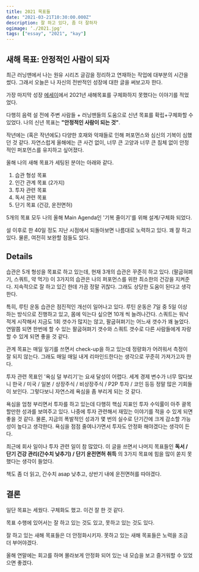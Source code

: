 ```yaml
---
title: 2021 목표들
date: "2021-03-21T10:30:00.000Z"
description: 잘 하고 있다, 좀 더 잘하자
ogimage: ‘./2021.jpg'
tags: ["essay", "2021", "kay"]
---
```


## 새해 목표: 안정적인 사람이 되자

최근 러닝맨에서 나는 원유 시리즈 글감을 정리하고 연재하는 작업에 대부분의 시간을 썼다. 그래서 오늘은 나 자신의 전반적인 성장에 대한 글을 써보고자 한다.

가장 마지막 성장 [에세이](https://www.learningman.co/adieu2020/)에서 2021년 새해목표를 구체화하지 못했다는 이야기를 적었었다. 

다행히 음력 설 전에 주변 사람들 + 러닝맨들의 도움으로 신년 목표를 확립+구체화할 수 있었다. 나의 신년 목표는 **"안정적인 사람이 되는 것"**.

작년에는 (혹은 작년에도) 다양한 호재와 악재들로 인해 퍼포먼스와 심신의 기복이 심했던 것 같다. 자연스럽게 올해에는 큰 사건 없이, 너무 큰 고양과 너무 큰 침체 없이 안정적인 퍼포먼스를 유지하고 싶어졌다.

올해 나의 새해 목표가 세팅된 분야는 아래와 같다.

1. 습관 형성 목표
2. 인간 관계 목표 (2가지)
3. 투자 관련 목표
4. 독서 관련 목표
5. 단기 목표 (건강, 운전면허)

5개의 목표 모두 나의 올해 Main Agenda인 '기복 줄이기'를 위해 설계/구체화 되었다.

설 이후로 한 40일 정도 지난 시점에서 되돌아보면 나름대로 노력하고 있다. 꽤 잘 하고 있다. 물론, 여전히 보완할 점들도 있다.

## Details

습관은 5개 형성을 목표로 하고 있는데, 현재 3개의 습관은 꾸준히 하고 있다. (팔굽혀펴기, 스쿼트, 약 먹기) 이 3가지의 습관은 나의 퍼포먼스를 위한 최소한의 건강을 지켜준다. 지속적으로 잘 하고 있긴 한데 가끔 정말 귀찮다. 그래도 상당한 도움이 된다고 생각한다.

특히, 루틴 운동 습관은 점진적인 개선이 일어나고 있다. 루틴 운동은 7일 중 5일 이상 하는 방식으로 진행하고 있고, 몸에 익는다 싶으면 10개 씩 늘려나간다. 스쿼트는 워낙 적게 시작해서 지금도 1회 갯수가 많지는 않고, 팔굽혀펴기는 어느새 갯수가 꽤 늘었다. 연말쯤 되면 한번에 할 수 있는 팔굽혀펴기 갯수와 스쿼트 갯수로 다른 사람들에게 자랑할 수 있게 되면 좋을 것 같다.

관계 목표는 매일 일기를 쓰면서 check-up을 하고 있는데 정량화가 어려워서 측정이 잘 되지 않는다. 그래도 매일 매일 내게 리마인드한다는 생각으로 꾸준히 가져가고자 한다.

투자 관련 목표인 '욕심 덜 부리기'는 요새 달성이 어렵다. 세계 경제 변수가 너무 많다보니 한국 / 미국 / 일본 / 상장주식 / 비상장주식 / P2P 투자 / 코인 등등 정말 많은 기회들이 보인다. 그렇다보니 자연스레 욕심을 좀 부리게 되는 것 같다. 

욕심을 엄청 부리면서 투자를 하고 있는데 다행히 핵심 지표인 투자 수익률이 아주 괄목할만한 성과를 보여주고 있다. 나중에 투자 관련해서 재밌는 이야기를 적을 수 있게 되면 좋을 것 같다. 물론, 지금의 폭발적인 성과가 몇 번의 실수로 단기간에 크게 감소할 가능성이 높다고 생각한다. 욕심을 점점 줄여나가면서 투자도 안정화 해야겠다는 생각이 든다.

최근에 회사 일이나 투자 관련 일이 참 많았다. 이 글을 쓰면서 나머지 목표들인 **독서 / 단기 건강 관리(간수치 낮추기) / 단기 운전면허 취득** 의 3가지 목표에 힘을 많이 쏟지 못했다는 생각이 들었다.

책도 좀 더 읽고, 간수치 asap 낮추고, 상반기 내에 운전면허를 따야겠다.

## 결론

일단 목표는 세웠다. 구체화도 했고. 이건 잘 한 것 같다.

목표 수행에 있어서는 잘 하고 있는 것도 있고, 못하고 있는 것도 있다.

잘 하고 있는 새해 목표들은 더 안정화시키자. 못하고 있는 새해 목표들은 노력을 조금 더 부어야겠다.

올해 연말에는 회고를 하며 몰라보게 안정화 되어 있는 내 모습을 보고 즐거워할 수 있었으면 좋겠다.
